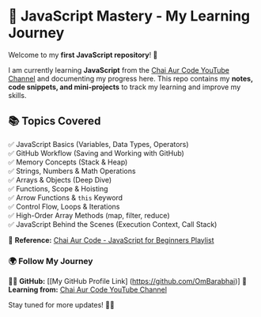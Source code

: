 # 🚀 JavaScript Mastery - My Learning Journey  

Welcome to my **first JavaScript repository**! 🎉  

I am currently learning **JavaScript** from the [Chai Aur Code YouTube Channel](https://www.youtube.com/channel/UCNQ6FEtztATuaVhZKCY28Yw) and documenting my progress here. This repo contains my **notes, code snippets, and mini-projects** to track my learning and improve my skills.  

## 📚 **Topics Covered**  
✅ JavaScript Basics (Variables, Data Types, Operators)  
✅ GitHub Workflow (Saving and Working with GitHub)  
✅ Memory Concepts (Stack & Heap)  
✅ Strings, Numbers & Math Operations  
✅ Arrays & Objects (Deep Dive)  
✅ Functions, Scope & Hoisting  
✅ Arrow Functions & `this` Keyword  
✅ Control Flow, Loops & Iterations  
✅ High-Order Array Methods (map, filter, reduce)  
✅ JavaScript Behind the Scenes (Execution Context, Call Stack)  

📌 **Reference:** [Chai Aur Code - JavaScript for Beginners Playlist](https://youtu.be/sscX432bMZo?si=xqOrXubSpXvzEvF4)  

### 🌍 **Follow My Journey**  
👨‍💻 **GitHub:** [[My GitHub Profile Link] (https://github.com/OmBarabhai)]
📢 **Learning from:** [Chai Aur Code YouTube Channel](https://www.youtube.com/channel/UCNQ6FEtztATuaVhZKCY28Yw)  

Stay tuned for more updates! 🚀✨  